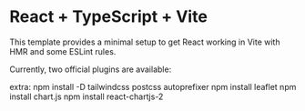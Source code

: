 # React + TypeScript + Vite

This template provides a minimal setup to get React working in Vite with HMR and some ESLint rules.

Currently, two official plugins are available:

extra:
npm install -D tailwindcss postcss autoprefixer
npm install leaflet
npm install chart.js
npm install react-chartjs-2
